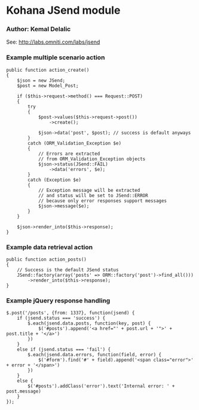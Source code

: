 # Kohana JSend module
### Author: Kemal Delalic

See: http://labs.omniti.com/labs/jsend
	
### Example multiple scenario action
	
	public function action_create()
	{
		$json = new JSend;
		$post = new Model_Post;
		
		if ($this->request->method() === Request::POST)
		{
			try
			{
				$post->values($this->request->post())
					->create();
					
				$json->data('post', $post); // success is default anyways
			}
			catch (ORM_Validation_Exception $e)
			{
				// Errors are extracted
				// from ORM_Validation_Exception objects
				$json->status(JSend::FAIL)
					->data('errors', $e); 
			}
			catch (Exception $e)
			{
				// Exception message will be extracted
				// and status will be set to JSend::ERROR
				// because only error responses support messages
				$json->message($e); 
			}
		}
		
		$json->render_into($this->response);
	}

### Example data retrieval action

	public function action_posts()
	{
		// Success is the default JSend status
		JSend::factory(array('posts' => ORM::factory('post')->find_all()))
			->render_into($this->response);
	}
	
### Example jQuery response handling

	$.post('/posts', {from: 1337}, function(jsend) {
		if (jsend.status === 'success') {
			$.each(jsend.data.posts, function(key, post) {
				$('#posts').append('<a href="' + post.url + '">' + post.title + '</a>')
			})
		}
		else if (jsend.status === 'fail') {
			$.each(jsend.data.errors, function(field, error) {
				$('#form').find('#' + field).append('<span class="error">' + error + '</span>')
			})
		}
		else {
			$('#posts').addClass('error').text('Internal error: ' + post.message)
		}
	});